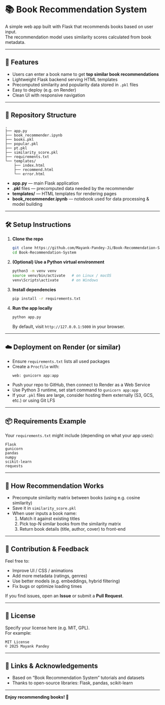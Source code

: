 # 📚 Book Recommendation System

A simple web app built with Flask that recommends books based on user input.  
The recommendation model uses similarity scores calculated from book metadata.  

---

## 🚀 Features

- Users can enter a book name to get **top similar book recommendations**  
- Lightweight Flask backend serving HTML templates  
- Precomputed similarity and popularity data stored in `.pkl` files  
- Easy to deploy (e.g. on Render)  
- Clean UI with responsive navigation  

---

## 🧩 Repository Structure

```
.
├── app.py
├── book_recommender.ipynb
├── books.pkl
├── popular.pkl
├── pt.pkl
├── similarity_score.pkl
├── requirements.txt
└── templates/
    ├── index.html
    ├── recommend.html
    └── error.html
```

- **app.py** — main Flask application  
- **.pkl** files — precomputed data needed by the recommender  
- **templates/** — HTML templates for rendering pages  
- **book_recommender.ipynb** — notebook used for data processing & model building  

---

## 🛠 Setup Instructions

1. **Clone the repo**
   ```bash
   git clone https://github.com/Mayank-Pandey-Ji/Book-Recommendation-System.git
   cd Book-Recommendation-System
   ```

2. **(Optional) Use a Python virtual environment**
   ```bash
   python3 -m venv venv
   source venv/bin/activate   # on Linux / macOS
   venv\Scripts\activate      # on Windows
   ```

3. **Install dependencies**
   ```bash
   pip install -r requirements.txt
   ```

4. **Run the app locally**
   ```bash
   python app.py
   ```
   By default, visit `http://127.0.0.1:5000` in your browser.

---

## ☁️ Deployment on Render (or similar)

- Ensure `requirements.txt` lists all used packages  
- Create a `Procfile` with:
  ```
  web: gunicorn app:app
  ```
- Push your repo to GitHub, then connect to Render as a Web Service  
- Use Python 3 runtime, set start command to `gunicorn app:app`  
- If your `.pkl` files are large, consider hosting them externally (S3, GCS, etc.) or using Git LFS  

---

## 📦 Requirements Example

Your `requirements.txt` might include (depending on what your app uses):
```
Flask
gunicorn
pandas
numpy
scikit-learn
requests
```

---

## 🧠 How Recommendation Works

- Precompute similarity matrix between books (using e.g. cosine similarity)  
- Save it in `similarity_score.pkl`  
- When user inputs a book name:  
  1. Match it against existing titles  
  2. Pick top-N similar books from the similarity matrix  
  3. Return book details (title, author, cover) to front-end  

---

## 🙏 Contribution & Feedback

Feel free to:
- Improve UI / CSS / animations  
- Add more metadata (ratings, genres)  
- Use better models (e.g. embeddings, hybrid filtering)  
- Fix bugs or optimize loading times  

If you find issues, open an **Issue** or submit a **Pull Request**.

---

## 📄 License

Specify your license here (e.g. MIT, GPL).  
For example:

```
MIT License  
© 2025 Mayank Pandey
```

---

## 🔗 Links & Acknowledgements

- Based on “Book Recommendation System” tutorials and datasets  
- Thanks to open-source libraries: Flask, pandas, scikit-learn  

---

**Enjoy recommending books! 📖**
